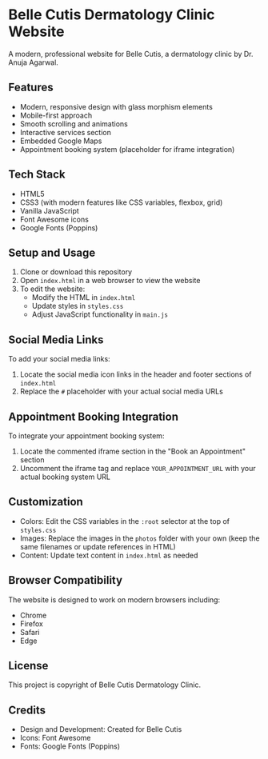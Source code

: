 # Belle Cutis Dermatology Clinic Website

A modern, professional website for Belle Cutis, a dermatology clinic by Dr. Anuja Agarwal.

## Features

- Modern, responsive design with glass morphism elements
- Mobile-first approach
- Smooth scrolling and animations
- Interactive services section
- Embedded Google Maps
- Appointment booking system (placeholder for iframe integration)

## Tech Stack

- HTML5
- CSS3 (with modern features like CSS variables, flexbox, grid)
- Vanilla JavaScript
- Font Awesome icons
- Google Fonts (Poppins)

## Setup and Usage

1. Clone or download this repository
2. Open `index.html` in a web browser to view the website
3. To edit the website:
   - Modify the HTML in `index.html`
   - Update styles in `styles.css`
   - Adjust JavaScript functionality in `main.js`

## Social Media Links

To add your social media links:
1. Locate the social media icon links in the header and footer sections of `index.html`
2. Replace the `#` placeholder with your actual social media URLs

## Appointment Booking Integration

To integrate your appointment booking system:
1. Locate the commented iframe section in the "Book an Appointment" section
2. Uncomment the iframe tag and replace `YOUR_APPOINTMENT_URL` with your actual booking system URL

## Customization

- Colors: Edit the CSS variables in the `:root` selector at the top of `styles.css`
- Images: Replace the images in the `photos` folder with your own (keep the same filenames or update references in HTML)
- Content: Update text content in `index.html` as needed

## Browser Compatibility

The website is designed to work on modern browsers including:
- Chrome
- Firefox
- Safari
- Edge

## License

This project is copyright of Belle Cutis Dermatology Clinic.

## Credits

- Design and Development: Created for Belle Cutis
- Icons: Font Awesome
- Fonts: Google Fonts (Poppins) 